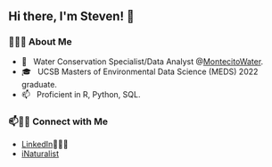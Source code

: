 ## Hi there, I'm Steven! 👋


<h3> 👨🏻‍💻 About Me </h3>

- 🌱 &nbsp; Water Conservation Specialist/Data Analyst @[MontecitoWater](https://montecitowater.com/about-the-district/staff-and-operations/).
- 🎓 &nbsp; UCSB Masters of Environmental Data Science (MEDS) 2022 graduate.
- 📫 &nbsp; Proficient in R, Python, SQL.


### 📫🤝🏻 Connect with Me

 - [LinkedIn](https://www.linkedin.com/in/steven-cognac-24542658/)👨🏻‍💻
 - [iNaturalist](https://www.inaturalist.org/people/stevenc_plantid)

<!--
**cognack/cognack** is a ✨ _special_ ✨ repository because its `README.md` (this file) appears on your GitHub profile.

